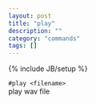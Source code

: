 ```yaml
---
layout: post
title: "play"
description: ""
category: "commands"
tags: []
---
```

{% include JB/setup %}

`#play <filename>`  
  play wav file